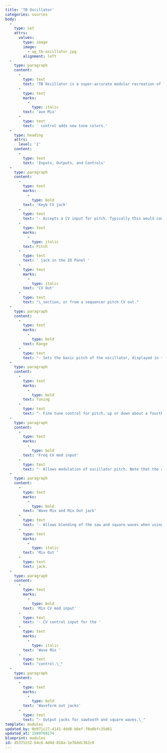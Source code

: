 ```yaml
---
title: 'TB Oscillator'
categories: sources
body:
  -
    type: set
    attrs:
      values:
        type: image
        image:
          - ug_tb-oscillator.jpg
        alignment: left
  -
    type: paragraph
    content:
      -
        type: text
        text: 'TB Oscillator is a super-accurate modular recreation of the oscillator section of the simple-but-beefy oscillator of the world''s most iconic acid techno bass synth. Like many vintage oscillators, its waveforms aren''t totally accurate on an oscilloscope, which gives them a unique character. In addition to its standard controls, the TB Oscillator''s W'
      -
        type: text
        marks:
          -
            type: italic
        text: 'ave Mix'
      -
        type: text
        text: ' control adds new tone colors.'
  -
    type: heading
    attrs:
      level: '2'
    content:
      -
        type: text
        text: 'Inputs, Outputs, and Controls'
  -
    type: paragraph
    content:
      -
        type: text
        marks:
          -
            type: bold
        text: 'Keyb CV jack'
      -
        type: text
        text: '- Accepts a CV input for pitch. Typically this would come from the '
      -
        type: text
        marks:
          -
            type: italic
        text: Pitch
      -
        type: text
        text: ' jack in the IO Panel '
      -
        type: text
        marks:
          -
            type: italic
        text: 'CV Out'
      -
        type: text
        text: "\_section, or from a sequencer pitch CV out."
  -
    type: paragraph
    content:
      -
        type: text
        marks:
          -
            type: bold
        text: Range
      -
        type: text
        text: "- Sets the basic pitch of the oscillator, displayed in traditional organ footage, i.e. larger number equals lower pitch.\_"
  -
    type: paragraph
    content:
      -
        type: text
        marks:
          -
            type: bold
        text: Tuning
      -
        type: text
        text: "- Fine tune control for pitch, up or down about a fourth.\_"
  -
    type: paragraph
    content:
      -
        type: text
        marks:
          -
            type: bold
        text: 'Freq CV mod input'
      -
        type: text
        text: "- Allows modulation of oscillator pitch. Note that the attenuator knob is bipolar, i.e. \"zero\" position is center. Turning right adds a positive modulation, turning left inverts the incoming CV.\_"
  -
    type: paragraph
    content:
      -
        type: text
        marks:
          -
            type: bold
        text: 'Wave Mix and Mix Out jack'
      -
        type: text
        text: '- Allows blending of the saw and square waves when using the '
      -
        type: text
        marks:
          -
            type: italic
        text: 'Mix Out '
      -
        type: text
        text: jack.
  -
    type: paragraph
    content:
      -
        type: text
        marks:
          -
            type: bold
        text: 'Mix CV mod input'
      -
        type: text
        text: '- CV control input for the '
      -
        type: text
        marks:
          -
            type: italic
        text: 'Wave Mix '
      -
        type: text
        text: "control.\_"
  -
    type: paragraph
    content:
      -
        type: text
        marks:
          -
            type: bold
        text: 'Waveform out jacks'
      -
        type: text
        text: "- Output jacks for sawtooth and square waves.\_"
template: modules
updated_by: 8e971c27-4141-4dd8-b8ef-f0a8bfc35d61
updated_at: 1589769174
blueprint: modules
id: d5375232-b4c6-4d4d-818a-1e76ddc362c0
---
```

